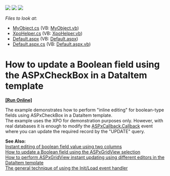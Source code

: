 <!-- default badges list -->
![](https://img.shields.io/endpoint?url=https://codecentral.devexpress.com/api/v1/VersionRange/128532108/13.1.4%2B)
[![](https://img.shields.io/badge/Open_in_DevExpress_Support_Center-FF7200?style=flat-square&logo=DevExpress&logoColor=white)](https://supportcenter.devexpress.com/ticket/details/E2313)
[![](https://img.shields.io/badge/📖_How_to_use_DevExpress_Examples-e9f6fc?style=flat-square)](https://docs.devexpress.com/GeneralInformation/403183)
<!-- default badges end -->
<!-- default file list -->
*Files to look at*:

* [MyObject.cs](./CS/WebSite/App_Code/MyObject.cs) (VB: [MyObject.vb](./VB/WebSite/App_Code/MyObject.vb))
* [XpoHelper.cs](./CS/WebSite/App_Code/XpoHelper.cs) (VB: [XpoHelper.vb](./VB/WebSite/App_Code/XpoHelper.vb))
* [Default.aspx](./CS/WebSite/Default.aspx) (VB: [Default.aspx](./VB/WebSite/Default.aspx))
* [Default.aspx.cs](./CS/WebSite/Default.aspx.cs) (VB: [Default.aspx.vb](./VB/WebSite/Default.aspx.vb))
<!-- default file list end -->
# How to update a Boolean field using the ASPxCheckBox in a DataItem template
<!-- run online -->
**[[Run Online]](https://codecentral.devexpress.com/e2313/)**
<!-- run online end -->


<p>The example demonstrates how to perform "inline editing" for boolean-type fields using ASPxCheckBox in a DataItem template.<br />
The example uses the XPO for demonstration purposes only. However, with real databases it is enough to modify the <a href="http://documentation.devexpress.com/#AspNet/DevExpressWebASPxCallbackASPxCallback_Callbacktopic">ASPxCallback.Callback</a> event where you can update the required record by the "UPDATE" query.</p><p><strong>See Also:</strong><br />
<a href="https://www.devexpress.com/Support/Center/p/E1405">Instant editing of boolean field value using two columns</a><br />
<a href="https://www.devexpress.com/Support/Center/p/E2314">How to update a Boolean field using the ASPxGridView selection</a><br />
<a href="https://www.devexpress.com/Support/Center/p/E2333">How to perform ASPxGridView instant updating using different editors in the DataItem template</a><br />
<a href="https://www.devexpress.com/Support/Center/p/K18282">The general technique of using the Init/Load event handler</a></p>

<br/>


